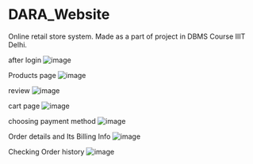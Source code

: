 # DARA_Website
Online retail store system.
Made as a part of project in DBMS Course IIIT Delhi.


after login
![image](https://user-images.githubusercontent.com/80789344/166112604-71e1348b-0c73-4649-a7e5-51a16a503807.png)

Products page
![image](https://user-images.githubusercontent.com/80789344/166112665-bf4eb446-368c-4476-833b-e6a120b39e49.png)

review 
![image](https://user-images.githubusercontent.com/80789344/166112698-ec01037d-9d84-44b2-8909-d3920a54624d.png)

cart page
![image](https://user-images.githubusercontent.com/80789344/166112732-e53ab326-f4be-4d1e-9b7c-9286e1a8df2c.png)

choosing payment method
![image](https://user-images.githubusercontent.com/80789344/166112767-7f71afe2-e0aa-4dc9-9031-107a144c55bb.png)

Order details and Its Billing Info
![image](https://user-images.githubusercontent.com/80789344/166112811-068f54bf-10ef-42b8-9f6d-08bce9aae68d.png)

Checking Order history
![image](https://user-images.githubusercontent.com/80789344/166112882-d4b6b2a9-97ba-4b6f-9309-7674fb5d48a8.png)

